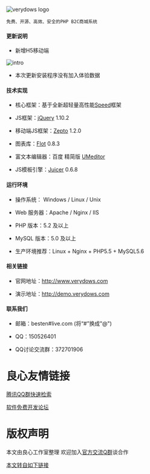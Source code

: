 ![verydows logo](http://www.verydows.com/public/index/images/logo.gif)
```
免费、开源、高效、安全的PHP B2C商城系统
```

#### 更新说明


* 新增H5移动端


![intro](http://git.oschina.net/uploads/images/2016/1114/082205_d6678e5e_480212.jpeg)


* 本次更新安装程序没有加入体验数据


#### 技术实现

* 核心框架：基于全新超轻量高性能[Speed](http://u.720life.cn/g/54145d0471d91890860f7f8463c03046b5e77a51be0467db2cc7ce26f79d02e79d8c5fde0661abecbb5fabd59609824f)框架

* JS框架：[jQuery](http://u.720life.cn/g/54145d0471d91890860f7f8463c030463ed6ba350bf5845433cef188b94c91ed) 1.10.2

* 移动端JS框架：[Zepto](http://u.720life.cn/g/54145d0471d91890860f7f8463c030469f598c8bd469a9d2cbe68197a3b1c8625cb380c2022ca100ba7f9e39711eaa22) 1.2.0

* 图表库：[Flot](http://u.720life.cn/g/54145d0471d91890860f7f8463c03046a1663231e592118605179f3d9f00029c) 0.8.3

* 富文本编辑器：百度 精简版 [UMeditor](http://u.720life.cn/g/54145d0471d91890860f7f8463c03046aa428f922944ed2246a51c78390bd0f516e14c605f2674e61c36148078fab73b)

* JS模板引擎：[Juicer](http://u.720life.cn/g/54145d0471d91890860f7f8463c0304611d5189f14cf5c1f3e368adaee7b61f5cf2a645b82b5d617a688d058949f3076) 0.6.8


#### 运行环境

* 操作系统： Windows / Linux / Unix
 
* Web 服务器：Apache / Nginx / IIS

* PHP 版本：5.2 及以上

* MySQL 版本：5.0 及以上

* 生产环境推荐：Linux + Nginx + PHP5.5 + MySQL5.6


#### 相关链接

* 官网地址：http://www.verydows.com 

* 演示地址：http://demo.verydows.com


#### 联系我们

* 邮箱：besten#live.com (将“#”换成"@")

* QQ：150526401

* QQ讨论交流群：372701906


 # 良心友情链接

[腾讯QQ群快速检索](http://u.720life.cn/s/8cf73f7c)

[软件免费开发论坛](http://u.720life.cn/s/bbb01dc0)

# 版权声明 

本文由良心工作室整理 欢迎加入[官方交流Q群](https://u.720life.cn/s/f2316816)谈合作

[本文转自如下链接](http://u.720life.cn/g/2e71d0f0a5c601172267ba20d3a43c6ee145567727fc37946d01fe5dfaa83c5537175137d4f0197f46e26a5ddf19b26ac4ee33a7b222d0f2ac37999ffb9dfb5b)